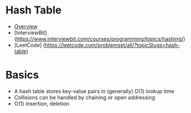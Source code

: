# Hash Table

- [Overview](https://www.youtube.com/watch?v=shs0KM3wKv8)
- [InterviewBit] (https://www.interviewbit.com/courses/programming/topics/hashing/)
- [LeetCode] (https://leetcode.com/problemset/all/?topicSlugs=hash-table)

# Basics
- A hash table stores key-value pairs in (generally) O(1) lookup time
- Collisions can be handled by chaining or open addressing
- O(1) insertion, deletion